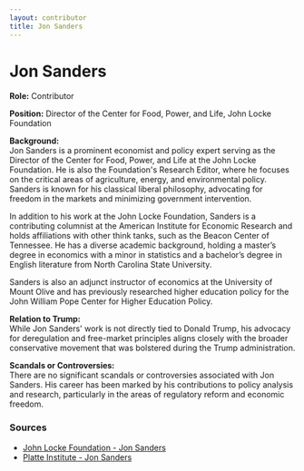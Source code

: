 ```yaml
---
layout: contributor  
title: Jon Sanders
---
```


# Jon Sanders

**Role:** Contributor

**Position:** Director of the Center for Food, Power, and Life, John Locke Foundation

**Background:**  
Jon Sanders is a prominent economist and policy expert serving as the Director of the Center for Food, Power, and Life at the John Locke Foundation. He is also the Foundation's Research Editor, where he focuses on the critical areas of agriculture, energy, and environmental policy. Sanders is known for his classical liberal philosophy, advocating for freedom in the markets and minimizing government intervention.

In addition to his work at the John Locke Foundation, Sanders is a contributing columnist at the American Institute for Economic Research and holds affiliations with other think tanks, such as the Beacon Center of Tennessee. He has a diverse academic background, holding a master’s degree in economics with a minor in statistics and a bachelor’s degree in English literature from North Carolina State University.

Sanders is also an adjunct instructor of economics at the University of Mount Olive and has previously researched higher education policy for the John William Pope Center for Higher Education Policy.

**Relation to Trump:**  
While Jon Sanders' work is not directly tied to Donald Trump, his advocacy for deregulation and free-market principles aligns closely with the broader conservative movement that was bolstered during the Trump administration.

**Scandals or Controversies:**  
There are no significant scandals or controversies associated with Jon Sanders. His career has been marked by his contributions to policy analysis and research, particularly in the areas of regulatory reform and economic freedom.

### Sources
- [John Locke Foundation - Jon Sanders](https://www.johnlocke.org/about/team/jon-sanders/)
- [Platte Institute - Jon Sanders](https://platteinstitute.org/people/jon-sanders/)
